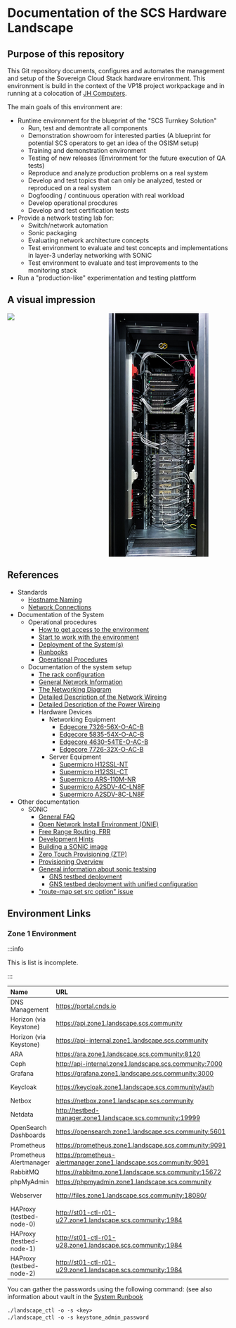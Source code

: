 # Documentation of the SCS Hardware Landscape

## Purpose of this repository

This Git repository documents, configures and automates the management and setup of the Sovereign Cloud Stack hardware environment.
This environment is build in the context of the VP18 project workpackage and in running at a colocation of [JH Computers](https://jh-computers.de/).

The main goals of this environment are:

* Runtime environment for the blueprint of the "SCS Turnkey Solution"
  * Run, test and demontrate all components
  * Demonstration showroom for interested parties
    (A blueprint for potential SCS operators to get an idea of the OSISM setup)
  * Training and demonstration environment
  * Testing of new releases
    (Environment for the future execution of QA tests)
  * Reproduce and analyze production problems on a real system
  * Develop and test topics that can only be analyzed, tested or reproduced on a real system
  * Dogfooding / continuous operation with real workload
  * Develop operational procdures
  * Develop and test certification tests
* Provide a network testing lab for:
  * Switch/network automation
  * Sonic packaging
  * Evaluating network architecture concepts
  * Test environment to evaluate and test concepts and implementations in layer-3 underlay networking with SONiC
  * Test environment to evaluate and test improvements to the monitoring stack
* Run a "production-like" experimentation and testing plattform

## A visual impression

<div style="display: flex">
    <img src="documentation/assets/rack/rack_frontside.JPG" style="width: 45%;" >&nbsp;
    <img src="documentation/assets/rack/rack_backside.JPG" style="width: 45%;" />
</div>

## References

* Standards
  * [Hostname Naming](documentation/standards/Hostname_Naming.md)
  * [Network Connections](documentation/standards/System_Network_Connections.md)
* Documentation of the System
  * Operational procedures
    * [How to get access to the environment](documentation/System_Runbooks.md#how-to-get-access)
    * [Start to work with the environment](documentation/System_Usage.md)
    * [Deployment of the System(s)](documentation/System_Deployment.md)
    * [Runbooks](documentation/System_Runbooks.md)
    * [Operational Procedures](documentation/System_Operational_Workflows.md)
  * Documentation of the system setup
    * [The rack configuration](documentation/System_Rack_Setup.md)
    * [General Network Information](documentation/System_Networks.md)
    * [The Networking Diagram](documentation/System_Network_Diagram.md)
    * [Detailed Description of the Network Wireing](documentation/System_Network_Wireing.md)
    * [Detailed Description of the Power Wireing](documentation/System_Power_Wireing.md)
    * Hardware Devices
      * Networking Equipment
        * [Edgecore 7326-56X-O-AC-B](documentation/devices/network/Edgecore_7326-56X-O-AC-B.md)
        * [Edgecore 5835-54X-O-AC-B](documentation/devices/network/Edgecore_5835-54X-O-AC-B.md)
        * [Edgecore 4630-54TE-O-AC-B](documentation/devices/network/Edgecore_4630-54TE-O-AC-B.md)
        * [Edgecore 7726-32X-O-AC-B](documentation/devices/network/Edgecore_7726-32X-O-AC-B.md)
      * Server Equipment
        * [Supermicro H12SSL-NT](documentation/devices/servers/Supermicro_H12SSL-NT.md)
        * [Supermicro H12SSL-CT](documentation/devices/servers/Supermicro_H12SSL-CT.md)
        * [Supermicro ARS-110M-NR](documentation/devices/servers/Supermicro_ARS-110M-NR.md)
        * [Supermicro A2SDV-4C-LN8F](documentation/devices/servers/Supermicro_A2SDV-4C-LN8F.md)
        * [Supermicro A2SDV-8C-LN8F](documentation/devices/servers/Supermicro_A2SDV-8C-LN8F.md)
* Other documentation
  * SONiC
      * [General FAQ](documentation/sonic/FAQ.md)
      * [Open Network Install Environment (ONIE)](documentation/sonic/ONIE.md)
      * [Free Range Routing, FRR](documentation/sonic/FRR.md)
      * [Development Hints](documentation/sonic/Development.md)
      * [Building a SONiC image](documentation/sonic/Build.md)
      * [Zero Touch Provisioning (ZTP)](documentation/sonic/ZTP.md)
      * [Provisioning Overview](documentation/sonic/Provisioning.md)
      * [General information about sonic testsing](documentation/sonic/Testing.md)
        * [GNS testbed deployment](documentation/sonic/testbed/GNS3_bgp_basic.md)
        * [GNS testbed deployment with unified configuration](documentation/sonic/testbed/GNS3_bgp_unified.md)
      * ["route-map set src option" issue](documentation/sonic/FRR_issue_01.md)


## Environment Links

### Zone 1 Environment

:::info

This is list is incomplete.

:::

| Name                     | URL                                                                | Username     | Password Key                     | Note            |
|:-------------------------|:-------------------------------------------------------------------|:-------------|:---------------------------------|:----------------|
| DNS Management           | https://portal.cnds.io                                             | <personal>   |                                  |                 |
| Horizon (via Keystone)   | https://api.zone1.landscape.scs.community                          | admin        | keystone_admin_password          | domain: default |
| Horizon (via Keystone)   | https://api-internal.zone1.landscape.scs.community                 | admin        | keystone_admin_password          | domain: default |
| ARA                      | https://ara.zone1.landscape.scs.community:8120                     | ara          | ara_password                     |                 |
| Ceph                     | http://api-internal.zone1.landscape.scs.community:7000             | admin        | ceph_dashboard_password          |                 |
| Grafana                  | https://grafana.zone1.landscape.scs.community:3000                 | admin        | grafana_admin_password           |                 |
| Keycloak                 | https://keycloak.zone1.landscape.scs.community/auth                | admin        |                                  | not installed   |
| Netbox                   | https://netbox.zone1.landscape.scs.community                       | admin        | netbox_superuser_password        |                 |
| Netdata                  | http://testbed-manager.zone1.landscape.scs.community:19999         |              |                                  | not active      |
| OpenSearch Dashboards    | https://opensearch.zone1.landscape.scs.community:5601              | opensearch   | opensearch_dashboards_password   |                 |
| Prometheus               | https://prometheus.zone1.landscape.scs.community:9091              | admin        | prometheus_password              |                 |
| Prometheus Alertmanager  | https://prometheus-alertmanager.zone1.landscape.scs.community:9091 | admin        | prometheus_alertmanager_password |                 |
| RabbitMQ                 | https://rabbitmq.zone1.landscape.scs.community:15672               | openstack    | rabbitmq_password                |                 |
| phpMyAdmin               | https://phpmyadmin.zone1.landscape.scs.community                   | root         | database_password                |                 |
| Webserver                | http://files.zone1.landscape.scs.community:18080/                  | n/a          | n/a                              | Install Files   |
| HAProxy (testbed-node-0) | http://st01-ctl-r01-u27.zone1.landscape.scs.community:1984         | openstack    | haproxy_password                 |                 |
| HAProxy (testbed-node-1) | http://st01-ctl-r01-u28.zone1.landscape.scs.community:1984         | openstack    | haproxy_password                 |                 |
| HAProxy (testbed-node-2) | http://st01-ctl-r01-u29.zone1.landscape.scs.community:1984         | openstack    | haproxy_password                 |                 |

You can gather the passwords using the following command:
(see also information about vault in the [System Runbook](documentation/System_Runbooks.md)
```
./landscape_ctl -o -s <key>
./landscape_ctl -o -s keystone_admin_password

```
